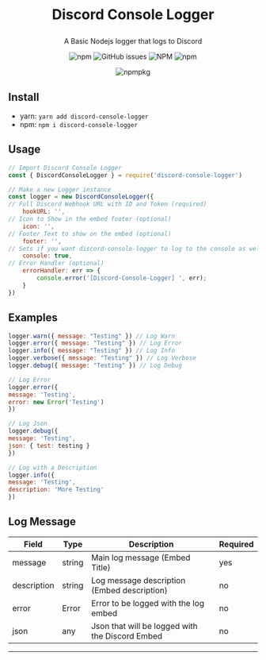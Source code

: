 <h1 align="center">
<p>Discord Console Logger</p>
</h1>
<p align="center">
  A Basic Nodejs logger that logs to Discord
  </p>
<p align="center">
  <img alt="npm" src="https://img.shields.io/npm/v/discord-console-logger">
  <img alt="GitHub issues" src="https://img.shields.io/github/issues/lucaslah/discord-console-logger">
  <img alt="NPM" src="https://img.shields.io/npm/l/discord-console-logger">
  <img alt="npm" src="https://img.shields.io/npm/dw/discord-console-logger">
  </p>
  <p align="center">
  <img alt="npmpkg" src="https://nodei.co/npm/discord-console-logger.png" herf="https://npmjs.org/package/discord-console-logger">
  </p>



## Install
- yarn: `yarn add discord-console-logger`
- npm: `npm i discord-console-logger`

## Usage
```javascript
// Import Discord Console Logger
const { DiscordConsoleLogger } = require('discord-console-logger')

// Make a new Logger instance
const logger = new DiscordConsoleLogger({ 
// Full Discord Webhook URL with ID and Token (required)
    hookURL: '',
// Icon to Show in the embed footer (optional)
    icon: '', 
// Footer Text to show on the embed (optional)
    footer: '', 
// Sets if you want discord-console-logger to log to the console as well as your Discord Webhook (required)
    console: true, 
// Error Handler (optional)
    errorHandler: err => {
        console.error('[Discord-Console-Logger] ', err); 
    }
})

```

## Examples
```javascript
logger.warn({ message: "Testing" }) // Log Warn
logger.error({ message: "Testing" }) // Log Error
logger.info({ message: "Testing" }) // Log Info
logger.verbose({ message: "Testing" }) // Log Verbose
logger.debug({ message: "Testing" }) // Log Debug

// Log Error
logger.error({
message: 'Testing',
error: new Error('Testing')
})

// Log Json
logger.debug({
message: 'Testing',
json: { test: testing }
})

// Log with a Description
logger.info({
message: 'Testing',
description: 'More Testing'
})
```

## Log Message 
| Field  | Type  | Description  | Required |
|---|---|---|---|
| message  | string  | Main log message (Embed Title)   |  yes  |
| description  |  string  | Log message description (Embed description)  | no  |
| error  |  Error  | Error to be logged with the log embed  | no  |
| json  |  any | Json that will be logged with the Discord Embed  | no  |
---

